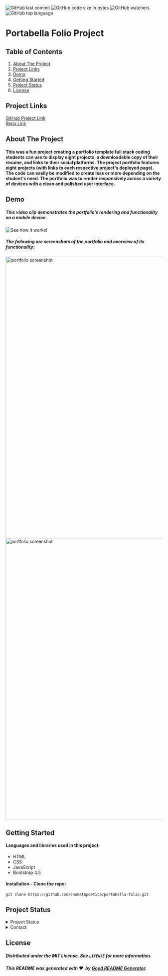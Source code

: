 ![GitHub last commit](https://img.shields.io/github/last-commit/onomatopoetica/portabella-folio)  ![GitHub code size in bytes](https://img.shields.io/github/languages/code-size/onomatopoetica/portabella-folio)  ![GitHub watchers](https://img.shields.io/github/watchers/onomatopoetica/portabella-folio?label=Watch&style=social)  ![GitHub top language](https://img.shields.io/github/languages/top/onomatopoetica/portabella-folio)

# Portabella Folio Project

## Table of Contents
1. [About The Project](#About-The-Project)
1. [Project Links](#Project-Links)
1. [Demo](#Demo)
1. [Getting Started](#Getting-Started)
1. [Project Status](#Project-Status)
1. [License](#License)

## Project Links
[GitHub Project Link](https://onomatopoetica.github.io/portfolio/)<br>
[Repo Link](https://github.com/onomatopoetica/portfolio)

## About The Project

#### This was a fun project creating a portfolio template full stack coding students can use to display eight projects, a downloadable copy of their resume, and links to their social platforms. The project portfolio features eight projects (with links to each respective project's deployed page). The code can easily be modified to create less or more depending on the student's need. The portfolio was to render responsively across a variety of devices with a clean and polished user interface. 

## Demo

##### This video clip demonstrates the portfolio's rendering and functionality on a mobile device. <br>

![See how it works!](PLACEHOLDER.gif)  

##### The following are screenshots of the portfolio and overview of its functionality: <br>

<img src="PLACEHOLDER.png" alt="portfolio screenshot" width="900" height="auto"> <br>
<img src="PLACEHOLDER.png" alt="portfolio screenshot" width="900" height="auto"> <br>

## Getting Started

#### Languages and libraries used in this project:
* HTML
* CSS
* JavaScript
* Bootstrap 4.5

#### Installation - Clone the repo: <br>
   ``` 
   git clone https://github.com/onomatopoetica/portabella-folio.git
   ```

## Project Status
<details>
    <summary>Project Status</summary>
    Active
</details>
<details>
    <summary>Contact</summary>
    jendotb@gmail.com
</details>


## License
##### Distributed under the MIT License. See `LICENSE` for more information.

##### This README was generated with :hearts:&nbsp; by [Good README Generator](https://github.com/onomatopoetica/Good-README-Generator).
